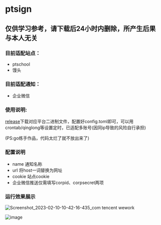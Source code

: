 # ptsign
## 仅供学习参考，请下载后24小时内删除，所产生后果与本人无关  

### 目前适配站点：  
* ptschool  
* 馒头 
### 目前适配通知：  
* 企业微信  
### 使用说明:  
[release](https://github.com/Ecalose/ptsign/releases/latest)下载对应平台二进制文件，配置好config.toml即可，可以用crontab/qinglong等设置定时，已适配多账号(因同ip导致的风险自行承担) 

(PS:go练手作品，代码太烂了就不放出来了)

### 配置说明
* name 通知名称
* url 将host一词替换为网址
* cookie 站点cookie
* 企业微信推送仅需填写corpid、corpsecret两项

### 运行效果展示
![Screenshot_2023-02-10-10-42-16-435_com tencent wework](https://user-images.githubusercontent.com/47114714/217987149-047880d4-2eb4-4c77-b468-59b0fae204bd.png)

![image](https://user-images.githubusercontent.com/47114714/217986871-82b726bb-ff81-4e1a-be5d-fc649890eb62.png)


